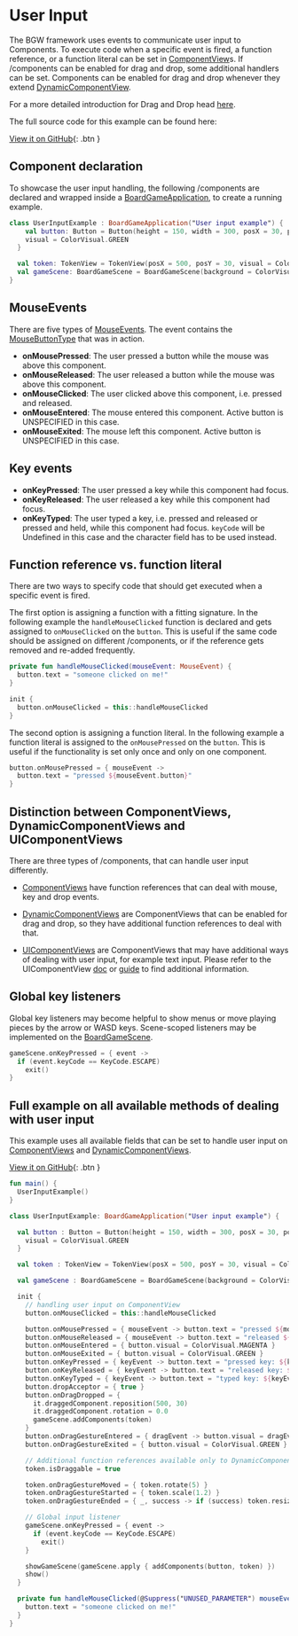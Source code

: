 [BoardGameApplicationKDoc]: //docs/tools.aqua.bgw.core/-board-game-application/index.html
[BoardGameSceneKDoc]: /docs/tools.aqua.bgw.core/-board-game-scene/index.html
[ComponentViewKDoc]: //docs/tools.aqua.bgw.components/-component-view/index.html
[DynamicComponentViewKDoc]: /docs/tools.aqua.bgw.components/-dynamic-component-view/index.html
[UIComponentViewKDoc]: /docs/tools.aqua.bgw.components.uicomponents/-u-i-component/index.html
[MouseEventKDoc]: /docs/tools.aqua.bgw.event/-mouse-event/index.html
[MouseButtonTypeKDoc]: /docs/tools.aqua.bgw.event/-mouse-button-type/index.html
[KeyEventKDoc]: /docs/tools.aqua.bgw.event/-key-event/index.html
[DnDExample]: /guides/drag-and-drop/DragAndDropExample
[UIComponentViewDoc]: /guides/components/uicomponents/uicomponents

# User Input

The BGW framework uses events to communicate user input to Components. To execute code when a specific event is fired, a
function reference, or a function literal can be set in
[ComponentView][ComponentViewKDoc]s. If /components can be enabled for drag and drop, some additional handlers can be set.
Components can be enabled for drag and drop whenever they extend
[DynamicComponentView][DynamicComponentViewKDoc].

For a more detailed introduction for Drag and Drop
head [here][DnDExample].

The full source code for this example can be found here:

[View it on GitHub](https://github.com/tudo-aqua/bgw/tree/main/bgw-examples/bgw-docs-examples/src/main/kotlin/examples/concepts/draganddrop/DragAndDropExample.kt){:
.btn }

## Component declaration

To showcase the user input handling, the following /components are declared and wrapped inside a
[BoardGameApplication][BoardGameApplicationKDoc],
to create a running example.

```kotlin
class UserInputExample : BoardGameApplication("User input example") {
    val button: Button = Button(height = 150, width = 300, posX = 30, posY = 30).apply {
    visual = ColorVisual.GREEN
  }

  val token: TokenView = TokenView(posX = 500, posY = 30, visual = ColorVisual.RED)
  val gameScene: BoardGameScene = BoardGameScene(background = ColorVisual.LIGHT_GRAY)
}
```

## MouseEvents

There are five types of [MouseEvents][MouseEventKDoc]. The event contains the [MouseButtonType][MouseButtonTypeKDoc] that was in action.

- **onMousePressed**: The user pressed a button while the mouse was above this component.
- **onMouseReleased**: The user released a button while the mouse was above this component.
- **onMouseClicked**: The user clicked above this component, i.e. pressed and released.
- **onMouseEntered**: The mouse entered this component. Active button is UNSPECIFIED in this case.
- **onMouseExited**: The mouse left this component. Active button is UNSPECIFIED in this case.

## Key events

- **onKeyPressed**: The user pressed a key while this component had focus.
- **onKeyReleased**: The user released a key while this component had focus.
- **onKeyTyped**: The user typed a key, i.e. pressed and released or pressed and held, while this component had focus.
  `keyCode` will be Undefined in this case and the character field has to be used instead.

## Function reference vs. function literal

There are two ways to specify code that should get executed when a specific event is fired.

The first option is assigning a function with a fitting signature. In the following example the `handleMouseClicked`
function is declared and gets assigned to `onMouseClicked` on the `button`. This is useful if the same code should
be assigned on different /components, or if the reference gets removed and re-added frequently.

```kotlin
private fun handleMouseClicked(mouseEvent: MouseEvent) {
  button.text = "someone clicked on me!"
}

init {
  button.onMouseClicked = this::handleMouseClicked
}
```

The second option is assigning a function literal. In the following example a function literal is assigned to
the `onMousePressed` on the `button`. This is useful if the functionality is set only once and only on one
component.

```kotlin
button.onMousePressed = { mouseEvent ->
  button.text = "pressed ${mouseEvent.button}"
}
```

## Distinction between ComponentViews, DynamicComponentViews and UIComponentViews

There are three types of /components, that can handle user input differently.

- [ComponentViews][ComponentViewKDoc] have function references that can deal with mouse, key and drop events.

- [DynamicComponentViews][DynamicComponentViewKDoc] are ComponentViews that can be enabled for drag and drop, so they have additional
  function references to deal with that.
- [UIComponentViews][UIComponentViewKDoc] are ComponentViews that may have additional ways of dealing with user input, for example text input. Please refer to the UIComponentView [doc][UIComponentViewKDoc] or [guide][UIComponentViewDoc] to find additional information.

## Global key listeners

Global key listeners may become helpful to show menus or move playing pieces by the arrow or WASD keys. Scene-scoped listeners may be implemented on the [BoardGameScene][BoardGameSceneKDoc].

```kotlin
gameScene.onKeyPressed = { event ->
  if (event.keyCode == KeyCode.ESCAPE)
    exit()
}
```

## Full example on all available methods of dealing with user input

This example uses all available fields that can be set to handle user input on [ComponentViews][ComponentViewKDoc] and [DynamicComponentViews][DynamicComponentViewKDoc].

[View it on GitHub](https://github.com/tudo-aqua/bgw/tree/main/bgw-examples/bgw-docs-examples/src/main/kotlin/examples/concepts/userinput/UserInputExample.kt){:
.btn }

```kotlin
fun main() {
  UserInputExample()
}

class UserInputExample: BoardGameApplication("User input example") {

  val button : Button = Button(height = 150, width = 300, posX = 30, posY = 30).apply {
    visual = ColorVisual.GREEN
  }

  val token : TokenView = TokenView(posX = 500, posY = 30, visual = ColorVisual.RED)

  val gameScene : BoardGameScene = BoardGameScene(background = ColorVisual.LIGHT_GRAY)

  init {
    // handling user input on ComponentView
    button.onMouseClicked = this::handleMouseClicked

    button.onMousePressed = { mouseEvent -> button.text = "pressed ${mouseEvent.button}" }
    button.onMouseReleased = { mouseEvent -> button.text = "released ${mouseEvent.button}" }
    button.onMouseEntered = { button.visual = ColorVisual.MAGENTA }
    button.onMouseExited = { button.visual = ColorVisual.GREEN }
    button.onKeyPressed = { keyEvent -> button.text = "pressed key: ${keyEvent.keyCode}" }
    button.onKeyReleased = { keyEvent -> button.text = "released key: ${keyEvent.keyCode}" }
    button.onKeyTyped = { keyEvent -> button.text = "typed key: ${keyEvent.character}" }
    button.dropAcceptor = { true }
    button.onDragDropped = {
      it.draggedComponent.reposition(500, 30)
      it.draggedComponent.rotation = 0.0
      gameScene.addComponents(token)
    }
    button.onDragGestureEntered = { dragEvent -> button.visual = dragEvent.draggedComponent.visual }
    button.onDragGestureExited = { button.visual = ColorVisual.GREEN }

    // Additional function references available only to DynamicComponentViews
    token.isDraggable = true

    token.onDragGestureMoved = { token.rotate(5) }
    token.onDragGestureStarted = { token.scale(1.2) }
    token.onDragGestureEnded = { _, success -> if (success) token.resize(50, 50) }

    // Global input listener
    gameScene.onKeyPressed = { event ->
      if (event.keyCode == KeyCode.ESCAPE)
        exit()
    }

    showGameScene(gameScene.apply { addComponents(button, token) })
    show()
  }

  private fun handleMouseClicked(@Suppress("UNUSED_PARAMETER") mouseEvent: MouseEvent) {
    button.text = "someone clicked on me!"
  }
}
```
